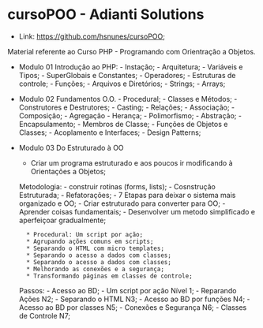 # cursoPOO - Adianti Solutions

- Link: https://github.com/hsnunes/cursoPOO;

Material referente ao Curso PHP - Programando com Orientração a Objetos.

- Modulo 01
    Introdução ao PHP:
        - Instação;
        - Arquitetura;
        - Variáveis e Tipos;
        - SuperGlobais e Constantes;
        - Operadores;
        - Estruturas de controle;
        - Funções;
        - Arquivos e Diretórios;
        - Strings;
        - Arrays;

- Modulo 02
    Fundamentos O.O.
        - Procedural;
        - Classes e Métodos;
        - Construtores e Destrutores;
        - Casting;
        - Relações;
            - Associação;
            - Composição;
            - Agregação
        - Herança;
        - Polimorfismo;
        - Abstração;
        - Encapsulamento;
        - Membros de Classe;
        - Funções de Objetos e Classes;
        - Acoplamento e Interfaces;
        - Design Patterns;
- Modulo 03
    Do Estruturado à OO
    - Criar um programa estruturado e aos poucos ir modificando à Orientações a Objetos;

    Metodologia:
        - construir rotinas (forms, lists);
        - Cosnstrução Estruturada;
        - Refatorações;
        - 7 Etapas para deixar o sistema mais organizado e OO;
        - Criar estruturado para converter para OO;
        - Aprender coisas fundamentais;
        - Desenvolver um metodo simplificado e aperfeiçoar gradualmente;

        * Procedural: Um script por ação;
        * Agrupando ações comuns em scripts;
        * Separando o HTML com micro templates;
        * Separando o acesso a dados com classes;
        * Separando o acesso a dados com classes;
        * Melhorando as conexões e a segurança;
        * Transformando páginas em classes de controle;

    Passos:
        - Acesso ao BD;
        - Um script por ação Nível 1;
        - Reparando Ações N2;
        - Separando o HTML N3;
        - Acesso ao BD por funções N4;
        - Acesso ao BD por classes N5;
        - Conexões e Segurança N6;
        - Classes de Controle N7;
